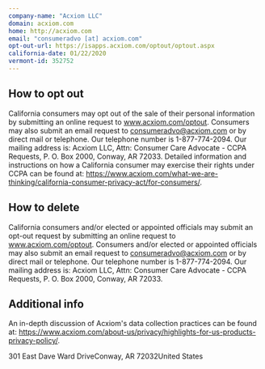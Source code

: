 ```yaml
---
company-name: "Acxiom LLC"
domain: acxiom.com
home: http://acxiom.com
email: "consumeradvo [at] acxiom.com"
opt-out-url: https://isapps.acxiom.com/optout/optout.aspx
california-date: 01/22/2020
vermont-id: 352752
---
```

## How to opt out


California consumers may opt out of the sale of their personal information by submitting an online request to www.acxiom.com/optout. Consumers may also submit an email request to consumeradvo@acxiom.com or by direct mail or telephone. Our telephone number is 1-877-774-2094. Our mailing address is: Acxiom LLC, Attn: Consumer Care Advocate - CCPA Requests, P. O. Box 2000, Conway, AR 72033. Detailed information and instructions on how a California consumer may exercise their rights under CCPA can be found at: https://www.acxiom.com/what-we-are-thinking/california-consumer-privacy-act/for-consumers/.

## How to delete


California consumers and/or elected or appointed officials may submit an opt-out request by submitting an online request to www.acxiom.com/optout. Consumers and/or elected or appointed officials may also submit an email request to consumeradvo@acxiom.com or by direct mail or telephone. Our telephone number is 1-877-774-2094. Our mailing address is: Acxiom LLC, Attn: Consumer Care Advocate - CCPA Requests, P. O. Box 2000, Conway, AR 72033.

## Additional info


An in-depth discussion of Acxiom's data collection practices can be found at: https://www.acxiom.com/about-us/privacy/highlights-for-us-products-privacy-policy/.

301 East Dave Ward DriveConway, AR 72032United States














